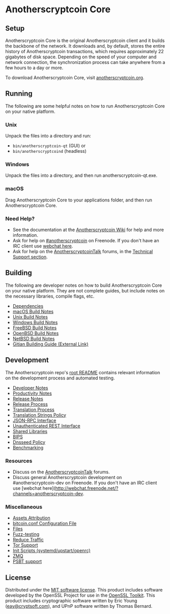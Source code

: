 Anotherscryptcoin Core
=============

Setup
---------------------
Anotherscryptcoin Core is the original Anotherscryptcoin client and it builds the backbone of the network. It downloads and, by default, stores the entire history of Anotherscryptcoin transactions, which requires approximately 22 gigabytes of disk space. Depending on the speed of your computer and network connection, the synchronization process can take anywhere from a few hours to a day or more.

To download Anotherscryptcoin Core, visit [anotherscryptcoin.org](https://anotherscryptcoin.org/).

Running
---------------------
The following are some helpful notes on how to run Anotherscryptcoin Core on your native platform.

### Unix

Unpack the files into a directory and run:

- `bin/anotherscryptcoin-qt` (GUI) or
- `bin/anotherscryptcoind` (headless)

### Windows

Unpack the files into a directory, and then run anotherscryptcoin-qt.exe.

### macOS

Drag Anotherscryptcoin Core to your applications folder, and then run Anotherscryptcoin Core.

### Need Help?

* See the documentation at the [Anotherscryptcoin Wiki](https://anotherscryptcoin.info/)
for help and more information.
* Ask for help on [#anotherscryptcoin](http://webchat.freenode.net?channels=anotherscryptcoin) on Freenode. If you don't have an IRC client use [webchat here](http://webchat.freenode.net?channels=anotherscryptcoin).
* Ask for help on the [AnotherscryptcoinTalk](https://anotherscryptcointalk.io/) forums, in the [Technical Support section](https://anotherscryptcointalk.io/c/technical-support).

Building
---------------------
The following are developer notes on how to build Anotherscryptcoin Core on your native platform. They are not complete guides, but include notes on the necessary libraries, compile flags, etc.

- [Dependencies](dependencies.md)
- [macOS Build Notes](build-osx.md)
- [Unix Build Notes](build-unix.md)
- [Windows Build Notes](build-windows.md)
- [FreeBSD Build Notes](build-freebsd.md)
- [OpenBSD Build Notes](build-openbsd.md)
- [NetBSD Build Notes](build-netbsd.md)
- [Gitian Building Guide (External Link)](https://github.com/bitcoin-core/docs/blob/master/gitian-building.md)

Development
---------------------
The Anotherscryptcoin repo's [root README](/README.md) contains relevant information on the development process and automated testing.

- [Developer Notes](developer-notes.md)
- [Productivity Notes](productivity.md)
- [Release Notes](release-notes.md)
- [Release Process](release-process.md)
- [Translation Process](translation_process.md)
- [Translation Strings Policy](translation_strings_policy.md)
- [JSON-RPC Interface](JSON-RPC-interface.md)
- [Unauthenticated REST Interface](REST-interface.md)
- [Shared Libraries](shared-libraries.md)
- [BIPS](bips.md)
- [Dnsseed Policy](dnsseed-policy.md)
- [Benchmarking](benchmarking.md)

### Resources
* Discuss on the [AnotherscryptcoinTalk](https://anotherscryptcointalk.io/) forums.
* Discuss general Anotherscryptcoin development on #anotherscryptcoin-dev on Freenode. If you don't have an IRC client use [webchat here](http://webchat.freenode.net/?channels=anotherscryptcoin-dev.

### Miscellaneous
- [Assets Attribution](assets-attribution.md)
- [bitcoin.conf Configuration File](bitcoin-conf.md)
- [Files](files.md)
- [Fuzz-testing](fuzzing.md)
- [Reduce Traffic](reduce-traffic.md)
- [Tor Support](tor.md)
- [Init Scripts (systemd/upstart/openrc)](init.md)
- [ZMQ](zmq.md)
- [PSBT support](psbt.md)

License
---------------------
Distributed under the [MIT software license](/COPYING).
This product includes software developed by the OpenSSL Project for use in the [OpenSSL Toolkit](https://www.openssl.org/). This product includes
cryptographic software written by Eric Young ([eay@cryptsoft.com](mailto:eay@cryptsoft.com)), and UPnP software written by Thomas Bernard.
